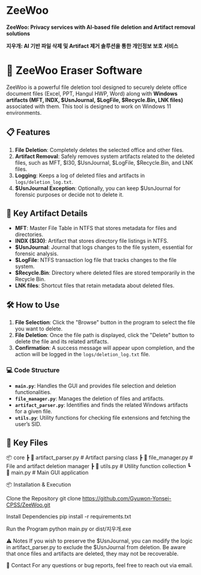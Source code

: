# ZeeWoo
**ZeeWoo: Privacy services with AI-based file deletion and Artifact removal solutions**

**지우개: AI 기반 파일 삭제 및 Artifact 제거 솔루션을 통한 개인정보 보호 서비스**


# 🧹 ZeeWoo Eraser Software

ZeeWoo is a powerful file deletion tool designed to securely delete office document files (Excel, PPT, Hangul HWP, Word) along with **Windows artifacts (MFT, INDX, $UsnJournal, $LogFile, $Recycle.Bin, LNK files)** associated with them. This tool is designed to work on Windows 11 environments.

## 📋 Features

1. **File Deletion**: Completely deletes the selected office and other files.
2. **Artifact Removal**: Safely removes system artifacts related to the deleted files, such as MFT, $I30, $UsnJournal, $LogFile, $Recycle.Bin, and LNK files.
3. **Logging**: Keeps a log of deleted files and artifacts in `logs/deletion_log.txt`.
4. **$UsnJournal Exception**: Optionally, you can keep $UsnJournal for forensic purposes or decide not to delete it.

## 🚀 Key Artifact Details

- **MFT**: Master File Table in NTFS that stores metadata for files and directories.
- **INDX ($I30)**: Artifact that stores directory file listings in NTFS.
- **$UsnJournal**: Journal that logs changes to the file system, essential for forensic analysis.
- **$LogFile**: NTFS transaction log file that tracks changes to the file system.
- **$Recycle.Bin**: Directory where deleted files are stored temporarily in the Recycle Bin.
- **LNK files**: Shortcut files that retain metadata about deleted files.

## 🛠️ How to Use

1. **File Selection**: Click the "Browse" button in the program to select the file you want to delete.
2. **File Deletion**: Once the file path is displayed, click the "Delete" button to delete the file and its related artifacts.
3. **Confirmation**: A success message will appear upon completion, and the action will be logged in the `logs/deletion_log.txt` file.

### 💻 Code Structure

- **`main.py`**: Handles the GUI and provides file selection and deletion functionalities.
- **`file_manager.py`**: Manages the deletion of files and artifacts.
- **`artifact_parser.py`**: Identifies and finds the related Windows artifacts for a given file.
- **`utils.py`**: Utility functions for checking file extensions and fetching the user’s SID.

## 📂 Key Files


📦 core
 ┣ 📜 artifact_parser.py  # Artifact parsing class
 ┣ 📜 file_manager.py     # File and artifact deletion manager
 ┣ 📜 utils.py            # Utility function collection
 ┗ 📜 main.py             # Main GUI application


📦 Installation & Execution

Clone the Repository
git clone https://github.com/Gyuwon-Yonsei-CPSS/ZeeWoo.git

Install Dependencies
pip install -r requirements.txt

Run the Program
python main.py
or
dist/지우개.exe


⚠️ Notes
If you wish to preserve the $UsnJournal, you can modify the logic in artifact_parser.py to exclude the $UsnJournal from deletion.
Be aware that once files and artifacts are deleted, they may not be recoverable.


📧 Contact
For any questions or bug reports, feel free to reach out via email.
